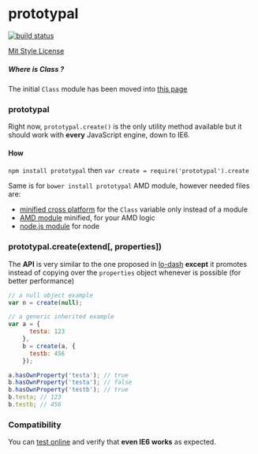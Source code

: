 prototypal
==========

[![build status](https://secure.travis-ci.org/WebReflection/prototypal.png)](http://travis-ci.org/WebReflection/prototypal)

[Mit Style License](./LICENSE.txt)

##### Where is Class ?
The initial `Class` module has been moved into [this page](./Class.md)

### prototypal
Right now, `prototypal.create()` is the only utility method available but it should work with **every** JavaScript engine, down to IE6.

#### How
`npm install prototypal` then `var create = require('prototypal').create`

Same is for `bower install prototypal` AMD module, however needed files are:

  * [minified cross platform](build/prototypal.js) for the `Class` variable only instead of a module
  * [AMD module](build/prototypal.amd.js) minified, for your AMD logic
  * [node.js module](build/prototypal.node.js) for node

### prototypal.create(extend[, properties])
The **API** is very similar to the one proposed in [lo-dash](http://lodash.com/docs#create) **except** it promotes instead of copying over the `properties` object whenever is possible (for better performance)
```javascript
// a null object example
var n = create(null);

// a generic inherited example
var a = {
      testa: 123
    },
    b = create(a, {
      testb: 456
    });

a.hasOwnProperty('testa'); // true
b.hasOwnProperty('testa'); // false
b.hasOwnProperty('testb'); // true
b.testa; // 123
b.testb; // 456
```

### Compatibility
You can [test online](http://webreflection.github.io/prototypal/test/) and verify that **even IE6 works** as expected.